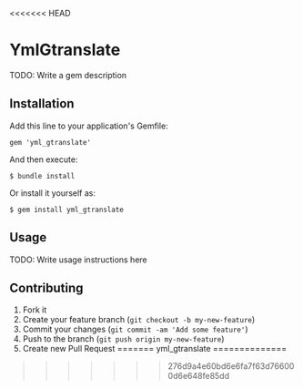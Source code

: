 <<<<<<< HEAD
# YmlGtranslate

TODO: Write a gem description

## Installation

Add this line to your application's Gemfile:

    gem 'yml_gtranslate'

And then execute:

    $ bundle install

Or install it yourself as:

    $ gem install yml_gtranslate

## Usage

TODO: Write usage instructions here

## Contributing

1. Fork it
2. Create your feature branch (`git checkout -b my-new-feature`)
3. Commit your changes (`git commit -am 'Add some feature'`)
4. Push to the branch (`git push origin my-new-feature`)
5. Create new Pull Request
=======
yml_gtranslate
==============
>>>>>>> 276d9a4e60bd6e6fa7f63d766000d6e648fe85dd
